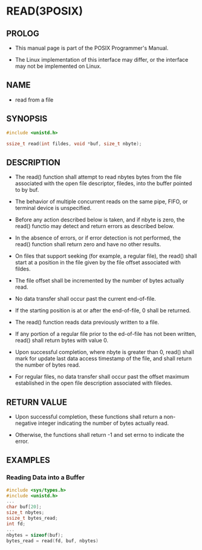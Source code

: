# READ(3POSIX)

## PROLOG

- This manual page is part of the POSIX Programmer's Manual.

- The Linux implementation of this interface may differ, or the interface may not be implemented on Linux.

## NAME

- read from a file

## SYNOPSIS

```c
#include <unistd.h>

ssize_t read(int fildes, void *buf, size_t nbyte);
```

## DESCRIPTION

- The read() function shall attempt to read nbytes bytes from the file associated with the open file descriptor, filedes, into the buffer pointed to by buf.

- The behavior of multiple concurrent reads on the same pipe, FIFO, or terminal device is unspecified.

- Before any action described below is taken, and if nbyte is zero, the read() functio may detect and return errors as described below.

- In the absence of errors, or if error detection is not performed, the read() function shall return zero and have no other results.

- On files that support seeking (for example, a regular file), the read() shall start at a position in the file given by the file offset associated with fildes.

- The file offset shall be incremented by the number of bytes actually read.

- No data transfer shall occur past the current end-of-file.

- If the starting position is at or after the end-of-file, 0 shall be returned.

- The read() function reads data previously written to a file.

- If any portion of a regular file prior to the ed-of-file has not been written, read() shall return bytes with value 0.

- Upon successful completion, where nbyte is greater than 0, read() shall mark for update last data access timestamp of the file, and shall return the number of bytes read.

- For regular files,  no data transfer shall occur past the offset maximum established in the open file description associated with filedes.

## RETURN VALUE

- Upon successful completion, these functions shall return a non-negative integer indicating the number of bytes actually read.

- Otherwise, the functions shall return -1 and set errno to indicate the error.

## EXAMPLES

### Reading Data into a Buffer

```c
#include <sys/types.h>
#include <unistd.h>
...
char buf[20];
size_t nbytes;
ssize_t bytes_read;
int fd;
...
nbytes = sizeof(buf);
bytes_read = read(fd, buf, nbytes)
```
